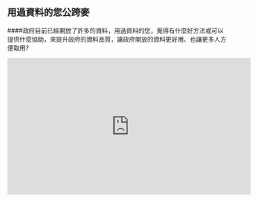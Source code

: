 ## 用過資料的您公跨麥

####政府目前已經開放了許多的資料，用過資料的您，覺得有什麼好方法或可以提供什麼協助，來提升政府的資料品質，讓政府開放的資料更好用、也讓更多人方便取用?

<iframe width="560" height="315" src="https://www.youtube.com/embed/hGkxwyMQYBo" frameborder="0" allowfullscreen></iframe>